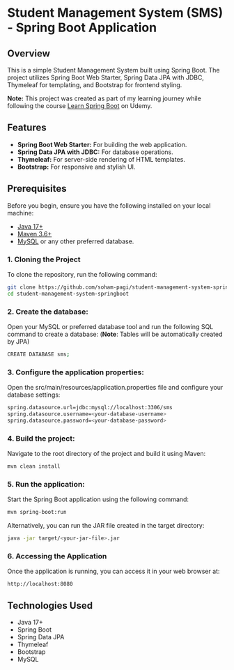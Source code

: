 # Student Management System (SMS) - Spring Boot Application

## Overview

This is a simple Student Management System built using Spring Boot. The project utilizes Spring Boot Web Starter, Spring Data JPA with JDBC, Thymeleaf for templating, and Bootstrap for frontend styling.

**Note:** This project was created as part of my learning journey while following the course [Learn Spring Boot](https://www.udemy.com/course/learn-spring-boot/) on Udemy.

## Features

- **Spring Boot Web Starter:** For building the web application.
- **Spring Data JPA with JDBC:** For database operations.
- **Thymeleaf:** For server-side rendering of HTML templates.
- **Bootstrap:** For responsive and stylish UI.

## Prerequisites

Before you begin, ensure you have the following installed on your local machine:

- [Java 17+](https://www.oracle.com/java/technologies/javase-jdk17-downloads.html)
- [Maven 3.6+](https://maven.apache.org/install.html)
- [MySQL](https://dev.mysql.com/downloads/installer/) or any other preferred database.

### 1. Cloning the Project

To clone the repository, run the following command:

```bash
git clone https://github.com/soham-pagi/student-management-system-springboot.git
cd student-management-system-springboot
```

### 2. Create the database:

Open your MySQL or preferred database tool and run the following SQL command to create a database:
(**Note**: Tables will be automatically created by JPA)
```bash
CREATE DATABASE sms;
```

### 3. Configure the application properties:
Open the src/main/resources/application.properties file and configure your database settings:
```bash
spring.datasource.url=jdbc:mysql://localhost:3306/sms
spring.datasource.username=<your-database-username>
spring.datasource.password=<your-database-password>
```

### 4. Build the project:

Navigate to the root directory of the project and build it using Maven:

```bash
mvn clean install
```

### 5. Run the application:

Start the Spring Boot application using the following command:

```bash
mvn spring-boot:run
```

Alternatively, you can run the JAR file created in the target directory:

```bash
java -jar target/<your-jar-file>.jar
```

### 6. Accessing the Application
Once the application is running, you can access it in your web browser at:

```
http://localhost:8080
```

## Technologies Used
- Java 17+
- Spring Boot
- Spring Data JPA
- Thymeleaf
- Bootstrap
- MySQL